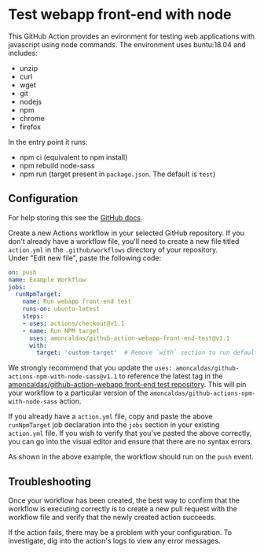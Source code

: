 # Test webapp front-end with node

This GitHub Action provides an evironment for testing web applications with javascript using node commands.
The environment uses buntu:18.04 and includes:
- unzip
- curl 
- wget 
- git
- nodejs
- npm
- chrome 
- firefox

In the entry point it runs:
- npm ci (equivalent to npm install)
- npm rebuild node-sass
- npm run <target> (target present in `package.json`. The default is `test`)

## Configuration

For help storing this see the [GitHub docs](https://help.github.com/en/articles/creating-a-github-action).
 
Create a new Actions workflow in your selected GitHub repository. If you don't already have a workflow file, 
you'll need to create a new file titled `action.yml` in the `.github/workflows` directory of your repository.  
Under "Edit new file", paste the following code:

```yaml
on: push
name: Example Workflow
jobs:
  runNpmTarget:
    name: Run webapp front-end test
    runs-on: ubuntu-latest
    steps:
    - uses: actions/checkout@v1.1
    - name: Run NPM target
      uses: amoncaldas/github-action-webapp-front-end-test@v1.1
      with:
        target: 'custom-target'  # Remove `with` section to run default target `test`
```

We strongly recommend that you update the `uses: amoncaldas/github-actions-npm-with-node-sass@v1.1` to reference 
the latest tag in the [amoncaldas/github-action-webapp front-end test repository](https://github.com/amoncaldas/github-action-webapp-front-end-test). 
This will pin your workflow to a particular version of the `amoncaldas/github-actions-npm-with-node-sass` action.

If you already have a `action.yml` file, copy and paste the above `runNpmTarget` job declaration 
into the `jobs` section in your existing `action.yml` file. If you wish to verify that you've 
pasted the above correctly, you can go into the visual editor and ensure that there are no syntax errors.

As shown in the above example, the workflow should run on the `push` event.

## Troubleshooting

Once your workflow has been created, the best way to confirm that the workflow is executing correctly 
is to create a new pull request with the workflow file and verify that the newly created action succeeds.

If the action fails, there may be a problem with your configuration. To investigate, dig into the 
action's logs to view any error messages.
